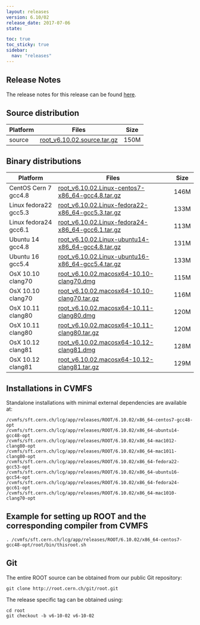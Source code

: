 ```yaml
---
layout: releases
version: 6.10/02
release_date: 2017-07-06
state:

toc: true
toc_sticky: true
sidebar:
  nav: "releases"
---
```



## Release Notes

The release notes for this release can be found [here](https://root.cern.ch/doc/v610/release-notes.html#release-6.1002).

## Source distribution

| Platform       | Files | Size |
|-----------|-------|-----|
| source | [root_v6.10.02.source.tar.gz](https://root.cern.ch/download/root_v6.10.02.source.tar.gz) | 150M |


## Binary distributions

| Platform       | Files | Size |
|-----------|-------|-----|
| CentOS Cern 7 gcc4.8 | [root_v6.10.02.Linux-centos7-x86_64-gcc4.8.tar.gz](https://root.cern.ch/download/root_v6.10.02.Linux-centos7-x86_64-gcc4.8.tar.gz) | 146M |
| Linux fedora22 gcc5.3 | [root_v6.10.02.Linux-fedora22-x86_64-gcc5.3.tar.gz](https://root.cern.ch/download/root_v6.10.02.Linux-fedora22-x86_64-gcc5.3.tar.gz) | 133M |
| Linux fedora24 gcc6.1 | [root_v6.10.02.Linux-fedora24-x86_64-gcc6.1.tar.gz](https://root.cern.ch/download/root_v6.10.02.Linux-fedora24-x86_64-gcc6.1.tar.gz) | 113M |
| Ubuntu 14 gcc4.8 | [root_v6.10.02.Linux-ubuntu14-x86_64-gcc4.8.tar.gz](https://root.cern.ch/download/root_v6.10.02.Linux-ubuntu14-x86_64-gcc4.8.tar.gz) | 131M |
| Ubuntu 16 gcc5.4 | [root_v6.10.02.Linux-ubuntu16-x86_64-gcc5.4.tar.gz](https://root.cern.ch/download/root_v6.10.02.Linux-ubuntu16-x86_64-gcc5.4.tar.gz) | 133M |
| OsX 10.10 clang70 | [root_v6.10.02.macosx64-10.10-clang70.dmg](https://root.cern.ch/download/root_v6.10.02.macosx64-10.10-clang70.dmg) | 115M |
| OsX 10.10 clang70 | [root_v6.10.02.macosx64-10.10-clang70.tar.gz](https://root.cern.ch/download/root_v6.10.02.macosx64-10.10-clang70.tar.gz) | 116M |
| OsX 10.11 clang80 | [root_v6.10.02.macosx64-10.11-clang80.dmg](https://root.cern.ch/download/root_v6.10.02.macosx64-10.11-clang80.dmg) | 120M |
| OsX 10.11 clang80 | [root_v6.10.02.macosx64-10.11-clang80.tar.gz](https://root.cern.ch/download/root_v6.10.02.macosx64-10.11-clang80.tar.gz) | 120M |
| OsX 10.12 clang81 | [root_v6.10.02.macosx64-10.12-clang81.dmg](https://root.cern.ch/download/root_v6.10.02.macosx64-10.12-clang81.dmg) | 128M |
| OsX 10.12 clang81 | [root_v6.10.02.macosx64-10.12-clang81.tar.gz](https://root.cern.ch/download/root_v6.10.02.macosx64-10.12-clang81.tar.gz) | 129M |



## Installations in CVMFS

Standalone installations with minimal external dependencies are available at:
~~~
/cvmfs/sft.cern.ch/lcg/app/releases/ROOT/6.10.02/x86_64-centos7-gcc48-opt
/cvmfs/sft.cern.ch/lcg/app/releases/ROOT/6.10.02/x86_64-ubuntu14-gcc48-opt
/cvmfs/sft.cern.ch/lcg/app/releases/ROOT/6.10.02/x86_64-mac1012-clang80-opt
/cvmfs/sft.cern.ch/lcg/app/releases/ROOT/6.10.02/x86_64-mac1011-clang80-opt
/cvmfs/sft.cern.ch/lcg/app/releases/ROOT/6.10.02/x86_64-fedora22-gcc53-opt
/cvmfs/sft.cern.ch/lcg/app/releases/ROOT/6.10.02/x86_64-ubuntu16-gcc54-opt
/cvmfs/sft.cern.ch/lcg/app/releases/ROOT/6.10.02/x86_64-fedora24-gcc61-opt
/cvmfs/sft.cern.ch/lcg/app/releases/ROOT/6.10.02/x86_64-mac1010-clang70-opt
~~~


## Example for setting up ROOT and the corresponding compiler from CVMFS

~~~
. /cvmfs/sft.cern.ch/lcg/app/releases/ROOT/6.10.02/x86_64-centos7-gcc48-opt/root/bin/thisroot.sh
~~~

## Git

The entire ROOT source can be obtained from our public Git repository:

~~~
git clone http://root.cern.ch/git/root.git
~~~
The release specific tag can be obtained using:
~~~
cd root
git checkout -b v6-10-02 v6-10-02
~~~

